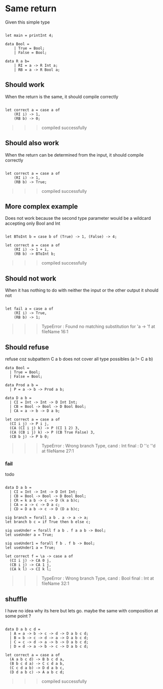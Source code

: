 # Same return

Given this simple type 
```

let main = printInt 4;

data Bool = 
    | True = Bool;
    | False = Bool;

data R a b= 
    | RI = a -> R Int a;
    | RB = a -> R Bool a;

```

## Should work

When the return is the same, it should compile correctly
```

let correct a = case a of
    (RI i) -> 1,
    (RB b) -> 0;

```
>>>compiled successfully

## Should also work

When the return can be determined from the input, it should compile correctly
```

let correct a = case a of
    (RI i) -> 1,
    (RB b) -> True;

```
>>>compiled successfully

## More complex example

Does not work because the second type parameter would be a wildcard accepting only Bool and Int
```

let BToInt b = case b of (True) -> 1, (False) -> 4;

let correct a = case a of
    (RI i) -> 1 + i,
    (RB b) -> BToInt b;

```
>>>compiled successfully

## Should not work

When it has nothing to do with neither the input or the other output it should not
```

let fail a = case a of
    (RI i) -> True,
    (RB b) -> 1;
``` 
>>>TypeError : Found no matching substitution for 'a -> 'f at fileName 16:1

## Should refuse

refuse coz subpattern C a b does not cover all type possibles (a != C a b)
```
data Bool =
  | True = Bool;
  | False = Bool;

data Prod a b = 
  | P = a -> b -> Prod a b;

data D a b = 
  | CI = Int -> Int -> D Int Int;
  | CB = Bool -> Bool -> D Bool Bool;
  | CA = a -> b -> D a b;

let correct a = case a of
  (CI i j) -> P i j,
  (CA (CI i j) k) -> P (CI 1 2) 3,
  (CA (CB i j) k) -> P (CB True False) 3,
  (CB b j) -> P b 0;

```
>>>TypeError : Wrong branch Type, cand : Int final : D ''c ''d at fileName 27:1

### fail 

todo
```

data D a b = 
  | CI = Int -> Int -> D Int Int;
  | CB = Bool -> Bool -> D Bool Bool;
  | CR = k a b -> c -> D (k a b)c;
  | CA = a -> c -> D a c;
  | CD = D a b -> c -> D (D a b)c;

sig branch = forall a b . a -> a -> a;
let branch b c = if True then b else c;

sig useUnder = forall f a b . f a a b -> Bool;
let useUnder a = True;

sig useUnder1 = forall f b . f b -> Bool;
let useUnder1 a = True;

let correct f = \a -> case a of
  (CI i j) -> CA 0 j,
  (CB i j) -> CA 1 j,
  (CA k l) -> CI k l;
```
>>>TypeError : Wrong branch Type, cand : Bool final : Int at fileName 32:1


## shuffle

I have no idea why its here but lets go. maybe the same with composition at some point ?

```

data D a b c d = 
  | A = a -> b -> c -> d -> D a b c d;
  | B = b -> c -> d -> a -> D a b c d;
  | C = c -> d -> a -> b -> D a b c d;
  | D = d -> a -> b -> c -> D a b c d;

let correct a = case a of 
  (A a b c d) -> B b c d a,
  (B b c d a) -> C c d a b,
  (C c d a b) -> D d a b c,
  (D d a b c) -> A a b c d;
```
>>>compiled successfully
